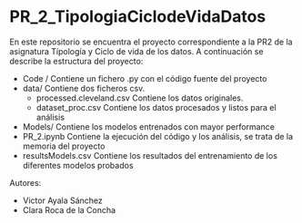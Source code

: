 # PR_2_TipologiaCiclodeVidaDatos

En este repositorio se encuentra el proyecto correspondiente a la PR2 de la asignatura Típología y Ciclo de vida de los datos. A continuación se describe la estructura del proyecto:

- Code / Contiene un fichero .py con el código fuente del proyecto 
- data/ Contiene dos ficheros csv.
  - processed.cleveland.csv Contiene los datos originales. 
  - dataset_proc.csv Contiene los datos procesados y listos para el análisis
- Models/ Contiene los modelos entrenados con mayor performance
- PR_2.ipynb Contiene la ejecución del código y los análisis, se trata de la memoria del proyecto
- resultsModels.csv Contiene los resultados del entrenamiento de los diferentes modelos probados

Autores:
- Victor Ayala Sánchez
- Clara Roca de la Concha